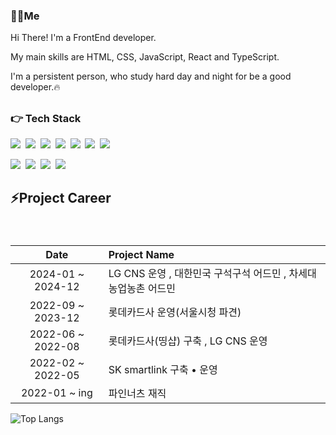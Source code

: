 <h3>🙋‍♂️Me</h3>
<!-- <p><a href="https://www.tistory.com/" target="_blank"><img src="https://img.shields.io/badge/BLOG-38761d?style=flat&logo=GitHub Sponsors&logoColor=white"/></a></p> -->
<p>Hi There! I'm a FrontEnd developer.</p>
<p>My main skills are HTML, CSS, JavaScript, React and TypeScript.</p>
<p>I'm a persistent person, who study hard day and night for be a good developer.🔥</p>

<!-- <h3>My hobbies are...</h3>
<p>💪Exercise,&nbsp;&nbsp;🖥Youtube,&nbsp;&nbsp;💻Programming,&nbsp;&nbsp;🎥Movies,&nbsp;&nbsp;🎮Games</p> -->
  
##
<h3>👉 Tech Stack</h3>
<p><img src="https://img.shields.io/badge/HTML5-E34F26?style=flat&logo=html5&logoColor=white"/>&nbsp;&nbsp;<img src="https://img.shields.io/badge/CSS3-1572B6?style=flat&logo=css3&logoColor=white"/>&nbsp;&nbsp;<img src="https://img.shields.io/badge/Scss-green?style=flat&logo=Sass&logoColor=CC6699"/>&nbsp;&nbsp;<img src="https://img.shields.io/badge/JavaScript-gray?style=flat&logo=JavaScript&logoColor=F7DF1E"/>&nbsp;&nbsp;<img src="https://img.shields.io/badge/Bootstrap-yellow?style=flat&logo=Bootstrap&logoColor=7952B3"/>&nbsp;&nbsp;<img src="https://img.shields.io/badge/React-white?style=flat&logo=React&logoColor=61DAFB"/>&nbsp;&nbsp;<img src="https://img.shields.io/badge/TypeScript-3178C6?style=flat&logo=TypeScript&logoColor=white"/></p>

  <p><img src="https://img.shields.io/badge/GitHub-gray?style=flat&logo=GitHub&logoColor=black"/>&nbsp;&nbsp;<img src="https://img.shields.io/badge/Git-blue?    style=flat&logo=Git&logoColor=F05032"/>&nbsp;&nbsp;<img src="https://img.shields.io/badge/Bitbucket-white?style=flat&logo=Bitbucket&logoColor=0052CC"/>&nbsp;&nbsp;<img src="https://img.shields.io/badge/Jira-green?style=flat&logo=Jira&logoColor=0052CC"/></p>


## ⚡Project Career

<div style="font-size:12px; line-height:1.8">
<br>


| Date | Project Name|
| :---: | :--- |
| 2024-01 ~ 2024-12 | LG CNS 운영 , 대한민국 구석구석 어드민 , 차세대 농업농촌 어드민 |
| 2022-09 ~ 2023-12 | 롯데카드사 운영(서울시청 파견) |
| 2022-06 ~ 2022-08 | 롯데카드사(띵샵) 구축 , LG CNS 운영 |
| 2022-02 ~ 2022-05 | SK smartlink 구축 • 운영 |
| 2022-01 ~ ing | 파인너츠 재직|

</div>

![Top Langs](https://github-readme-stats.vercel.app/api/top-langs/?username=CleanUIUX&layout=compact&theme=tokyonight)
